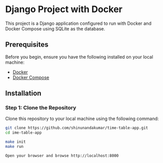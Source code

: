 # Django Project with Docker

This project is a Django application configured to run with Docker and Docker Compose using SQLite as the database.

## Prerequisites

Before you begin, ensure you have the following installed on your local machine:

- [Docker](https://docs.docker.com/get-docker/)
- [Docker Compose](https://docs.docker.com/compose/install/)

## Installation

### Step 1: Clone the Repository

Clone this repository to your local machine using the following command:

```sh
git clone https://github.com/shinunandakumar/time-table-app.git
cd ime-table-app

make init
make run 

Open your browser and browse http://localhost:8000




